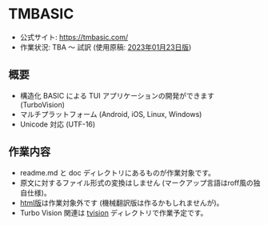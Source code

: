 # TMBASIC

* 公式サイト: https://tmbasic.com/
* 作業状況: TBA 〜 試訳 (使用原稿: [2023年01月23日版](https://github.com/electroly/tmbasic/tree/067c676ae67d940cfe88be1ce0e3b869ed3d60ed))
 
 ## 概要
 * 構造化 BASIC による TUI アプリケーションの開発ができます (TurboVision)
 * マルチプラットフォーム (Android, iOS, Linux, Windows)
 * Unicode 対応 (UTF-16)

## 作業内容

 * readme.md と doc ディレクトリにあるものが作業対象です。
 * 原文に対するファイル形式の変換はしません (マークアップ言語はroff風の独自仕様)。
 * [html版](https://github.com/electroly/tmbasic-gh-pages)は作業対象外です (機械翻訳版は作るかもしれませんが)。
 * Turbo Vision 関連は [tvision](../tvision/) ディレクトリで作業予定です。
